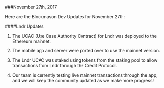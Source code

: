###November 27th, 2017

Here are the Blockmason Dev Updates for November 27th:

####Lndr Updates
1. The UCAC (Use Case Authority Contract) for Lndr was deployed to the Ethereum mainnet.

2. The mobile app and server were ported over to use the mainnet version.

3. The Lndr UCAC was staked using tokens from the staking pool to allow transactions from Lndr through the Credit Protocol.

4. Our team is currently testing live mainnet transactions through the app, and we will keep the community updated as we make more progress!
